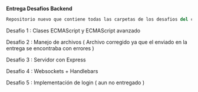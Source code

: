 **Entrega Desafios Backend**

```python
Repositorio nuevo que contiene todas las carpetas de los desafios del curso Backend de Coderhouse
```

Desafio 1 : Clases ECMAScript y ECMAScript avanzado

Desafio 2 : Manejo de archivos ( Archivo corregido ya que el enviado en la entrega se encontraba con errores )

Desafio 3 : Servidor con Express

Desafio 4 : Websockets + Handlebars

Desafio 5 : Implementación de login ( aun no entregado )